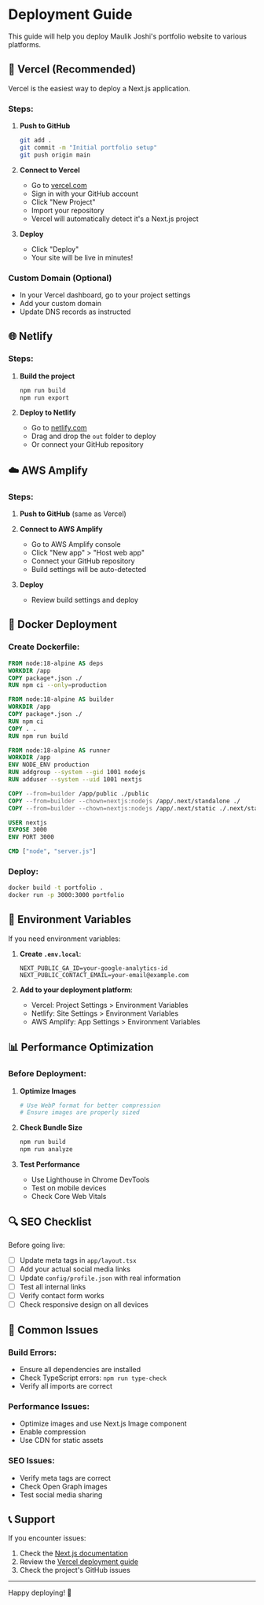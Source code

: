 # Deployment Guide

This guide will help you deploy Maulik Joshi's portfolio website to various platforms.

## 🚀 Vercel (Recommended)

Vercel is the easiest way to deploy a Next.js application.

### Steps:

1. **Push to GitHub**
   ```bash
   git add .
   git commit -m "Initial portfolio setup"
   git push origin main
   ```

2. **Connect to Vercel**
   - Go to [vercel.com](https://vercel.com)
   - Sign in with your GitHub account
   - Click "New Project"
   - Import your repository
   - Vercel will automatically detect it's a Next.js project

3. **Deploy**
   - Click "Deploy"
   - Your site will be live in minutes!

### Custom Domain (Optional)
- In your Vercel dashboard, go to your project settings
- Add your custom domain
- Update DNS records as instructed

## 🌐 Netlify

### Steps:

1. **Build the project**
   ```bash
   npm run build
   npm run export
   ```

2. **Deploy to Netlify**
   - Go to [netlify.com](https://netlify.com)
   - Drag and drop the `out` folder to deploy
   - Or connect your GitHub repository

## ☁️ AWS Amplify

### Steps:

1. **Push to GitHub** (same as Vercel)

2. **Connect to AWS Amplify**
   - Go to AWS Amplify console
   - Click "New app" > "Host web app"
   - Connect your GitHub repository
   - Build settings will be auto-detected

3. **Deploy**
   - Review build settings and deploy

## 🐳 Docker Deployment

### Create Dockerfile:

```dockerfile
FROM node:18-alpine AS deps
WORKDIR /app
COPY package*.json ./
RUN npm ci --only=production

FROM node:18-alpine AS builder
WORKDIR /app
COPY package*.json ./
RUN npm ci
COPY . .
RUN npm run build

FROM node:18-alpine AS runner
WORKDIR /app
ENV NODE_ENV production
RUN addgroup --system --gid 1001 nodejs
RUN adduser --system --uid 1001 nextjs

COPY --from=builder /app/public ./public
COPY --from=builder --chown=nextjs:nodejs /app/.next/standalone ./
COPY --from=builder --chown=nextjs:nodejs /app/.next/static ./.next/static

USER nextjs
EXPOSE 3000
ENV PORT 3000

CMD ["node", "server.js"]
```

### Deploy:
```bash
docker build -t portfolio .
docker run -p 3000:3000 portfolio
```

## 🔧 Environment Variables

If you need environment variables:

1. **Create `.env.local`**:
   ```env
   NEXT_PUBLIC_GA_ID=your-google-analytics-id
   NEXT_PUBLIC_CONTACT_EMAIL=your-email@example.com
   ```

2. **Add to your deployment platform**:
   - Vercel: Project Settings > Environment Variables
   - Netlify: Site Settings > Environment Variables
   - AWS Amplify: App Settings > Environment Variables

## 📊 Performance Optimization

### Before Deployment:

1. **Optimize Images**
   ```bash
   # Use WebP format for better compression
   # Ensure images are properly sized
   ```

2. **Check Bundle Size**
   ```bash
   npm run build
   npm run analyze
   ```

3. **Test Performance**
   - Use Lighthouse in Chrome DevTools
   - Test on mobile devices
   - Check Core Web Vitals

## 🔍 SEO Checklist

Before going live:

- [ ] Update meta tags in `app/layout.tsx`
- [ ] Add your actual social media links
- [ ] Update `config/profile.json` with real information
- [ ] Test all internal links
- [ ] Verify contact form works
- [ ] Check responsive design on all devices

## 🚨 Common Issues

### Build Errors:
- Ensure all dependencies are installed
- Check TypeScript errors: `npm run type-check`
- Verify all imports are correct

### Performance Issues:
- Optimize images and use Next.js Image component
- Enable compression
- Use CDN for static assets

### SEO Issues:
- Verify meta tags are correct
- Check Open Graph images
- Test social media sharing

## 📞 Support

If you encounter issues:

1. Check the [Next.js documentation](https://nextjs.org/docs)
2. Review the [Vercel deployment guide](https://vercel.com/docs)
3. Check the project's GitHub issues

---

Happy deploying! 🚀
